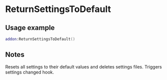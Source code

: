 # ReturnSettingsToDefault

## Usage example
```lua
addon:ReturnSettingsToDefault()
```

## Notes
Resets all settings to their default values and deletes settings files. Triggers settings changed hook.
